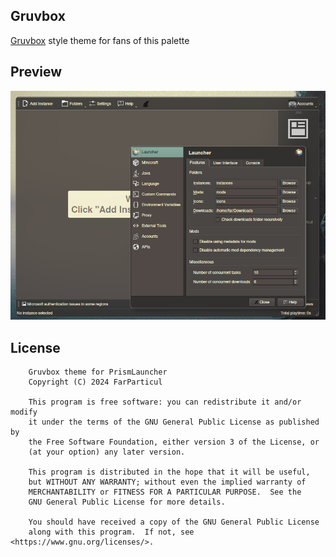 <!--
SPDX-FileCopyrightText: 2024 FarParticul

SPDX-License-Identifier: GPL-3.0
-->
Gruvbox
---
[Gruvbox](https://github.com/morhetz/gruvbox) style theme for fans of this palette

## Preview
![Grvbx Preview](preview.png)

## License
```
    Gruvbox theme for PrismLauncher
    Copyright (C) 2024 FarParticul

    This program is free software: you can redistribute it and/or modify
    it under the terms of the GNU General Public License as published by
    the Free Software Foundation, either version 3 of the License, or
    (at your option) any later version.

    This program is distributed in the hope that it will be useful,
    but WITHOUT ANY WARRANTY; without even the implied warranty of
    MERCHANTABILITY or FITNESS FOR A PARTICULAR PURPOSE.  See the
    GNU General Public License for more details.

    You should have received a copy of the GNU General Public License
    along with this program.  If not, see <https://www.gnu.org/licenses/>.

```
